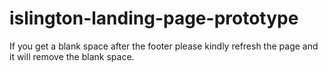 # islington-landing-page-prototype
If you get a blank space after the footer please kindly refresh the page and it will remove the blank space.
